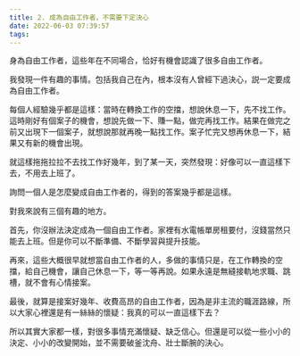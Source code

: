 ```yaml
---
title: 2. 成為自由工作者，不需要下定決心
date: 2022-06-03 07:39:57
tags:
---
```

身為自由工作者，這些年在不同場合，恰好有機會認識了很多自由工作者。

我發現一件有趣的事情。包括我自己在內，根本沒有人曾經下過決心，説一定要成為自由工作者。

每個人經驗幾乎都是這樣：當時在轉換工作的空擋，想說休息一下，先不找工作。這時剛好有個案子的機會，想說先做一下、賺一點，做完再找工作。結果在做完之前又出現下一個案子，就想說那就再晚一點找工作。案子忙完又想再休息一下，結果又有新的機會出現。

就這樣拖拖拉拉不去找工作好幾年，到了某一天，突然發現：好像可以一直這樣下去，不用去上班了。

詢問一個人是怎麼變成自由工作者的，得到的答案幾乎都是這樣。

對我來說有三個有趣的地方。

首先，你沒辦法決定成為一個自由工作者。家裡有水電帳單房租要付，沒錢當然只能去上班。但是你可以不斷準備、不斷學習與提升技能。

再來，這些大概很早就想當自由工作者的人，多做的事情只是，在工作轉換的空擋，給自己機會，讓自己休息一下，等一等再說。如果永遠是無縫接軌地求職、跳槽，就不會有心情接案。

最後，就算是接案好幾年、收費高昂的自由工作者，因為是非主流的職涯路線，所以大家心裡還是有一絲絲的懷疑：我真的可以一直這樣下去？

所以其實大家都一樣，對很多事情充滿懷疑、缺乏信心。但還是可以從一些小小的決定、小小的改變開始，並不需要破釜沈舟、壯士斷腕的決心。
